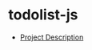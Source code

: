 # todolist-js

* [Project Description](https://www.theodinproject.com/lessons/javascript-todo-list)

